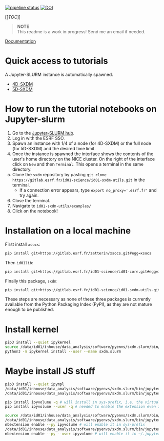 [![pipeline status](https://gitlab.esrf.fr/id01-science/id01-sxdm-utils/badges/main/pipeline.svg)](https://gitlab.esrf.fr/id01-science/id01-sxdm-utils/-/commits/main) [![DOI](https://zenodo.org/badge/DOI/10.5281/zenodo.10777666.svg)](https://doi.org/10.5281/zenodo.10777666)

[[_TOC_]]

> **NOTE** \
> This readme is a work in progress! Send me an email if needed.


[Documentation](https://id01-science.gitlab-pages.esrf.fr/id01-sxdm-utils)

# Quick access to tutorials

A Jupyter-SLURM instance is automatically spawned.

* [4D-SXDM](https://jupyter-slurm.esrf.fr/hub/spawn?partition=jupyter-nice&jupyterlab=False&nprocs=10&runtime=00:10:00&root_dir=/&default_url=/tree/data/id01/inhouse/zatterin/shared/id01-sxdm-utils/examples/4D-SXDM_tutorial-BLISS.ipynb&environment_path=/data/id01/inhouse/data_analysis/software/pyenvs/sxdm.slurm/bin)
* [5D-SXDM](https://jupyter-slurm.esrf.fr/hub/spawn?partition=jupyter-nice&jupyterlab=False&nprocs=10&runtime=00:10:00&root_dir=/&default_url=/tree/data/id01/inhouse/zatterin/shared/id01-sxdm-utils/examples/5D-SXDM_tutorial-BLISS.ipynb&environment_path=/data/id01/inhouse/data_analysis/software/pyenvs/sxdm.slurm/bin)


# How to run the tutorial notebooks on Jupyter-slurm

1. Go to the [Jupyter-SLURM hub](https://jupyter-slurm.esrf.fr/). 
2. Log in with the ESRF SSO.
3. Spawn an instance with 1/4 of a node (for 4D-SXDM) or the full node (for 5D-SXDM) and the desired time limit.
4. Once the instance is spawned the interface shows the contents of the user's home directory on the NICE cluster. On the right of the interface click on `New` and then `Terminal`. This opens a terminal in the same directory.
5. Clone the `sxdm` repository by pasting `git clone https://gitlab.esrf.fr/id01-science/id01-sxdm-utils.git` in the terminal. 
    * If a connection error appears, type `export no_proxy='.esrf.fr'` and try again.
6. Close the terminal.
7. Navigate to `id01-sxdm-utils/examples/`
8. Click on the notebook!

# Installation on a local machine

First install `xsocs`:

```bash
pip install git+https://gitlab.esrf.fr/zatterin/xsocs.git#egg=xsocs
```

Then `id01lib`:

```bash
pip install git+https://gitlab.esrf.fr/id01-science/id01-core.git#egg=id01-core
```

Finally this package, `sxdm`:

```bash
pip install git+https://gitlab.esrf.fr/id01-science/id01-sxdm-utils.git#egg=id01-sxdm-utils
```

These steps are necessary as none of these three packages is currently available from the Python Packaging Index (PyPI), as they are not mature enough to be published.

# Install kernel

```bash
pip3 install --quiet ipykernel
source /data/id01/inhouse/data_analysis/software/pyenvs/sxdm.slurm/bin/activate
python3 -m ipykernel install --user --name sxdm.slurm
```

# Maybe install JS stuff

```bash
pip3 install --quiet ipympl
/data/id01/inhouse/data_analysis/software/pyenvs/sxdm.slurm/bin/jupyter nbextension install --py --symlink --user --overwrite ipympl
/data/id01/inhouse/data_analysis/software/pyenvs/sxdm.slurm/bin/jupyter nbextension enable ipympl --user --py

pip install ipyvolume -q # will install in sys-prefix, i.e. the virtual env directory
pip install ipyvolume --user -q # needed to enable the extension even if not going to use it

source /data/id01/inhouse/data_analysis/software/pyenvs/sxdm.slurm/bin/activate
/data/id01/inhouse/data_analysis/software/pyenvs/sxdm.slurm/bin/jupyter \
nbextension enable --py ipyvolume # will enable it in sys-prefix
/data/id01/inhouse/data_analysis/software/pyenvs/sxdm.slurm/bin/jupyter \
nbextension enable --py --user ipyvolume # will enable it in ~/.jupyter/nbconfig/tree.json
```
